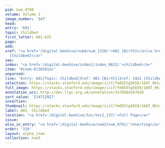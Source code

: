 ```yaml
---
pid: num_0790
volume: Volume 2
image_number: '147'
head:
entry: '601'
topic: Childbed
first_letter: 601-625
page:
add:
xref: "<a href='/digital-beehive/num4/num_1310/'>981 [Birth]</a>|<a href='/digital-beehive/num8/num_2832/'>1922
  [Childbed]</a>"
see:
index: "<a href='/digital-beehive/index1/index_0632/'>childbed</a>"
item: "#item-0130381ac"
unparsed:
line: 'Entry: 601|Topic: Childbed|Xref: 981 [Birth]|Xref: 1922 [Childbed]|Index: childbed|#item-0130381ac'
selection: https://stacks.stanford.edu/image/iiif/fm855tg5659/1607_0614/416,2927,2876,783/full/0/default.jpg
full_image: https://stacks.stanford.edu/image/iiif/fm855tg5659/1607_0614/full/full/0/default.jpg
annotation_uri: http://dev.llgc.org.uk/annotation/1578584287610
sort_value: '214712927'
insertion:
thumbnail: https://stacks.stanford.edu/image/iiif/fm855tg5659/1607_0614/416,2927,600,180/250,/0/default.jpg
label: 601. Childbed
location: "<a href='/digital-beehive/toc/toc2_137/'>Full Page</a>"
issue:
also_in_entry: "<a href='/digital-beehive/num3/num_0791/'>Snorting</a>"
order: '159'
layout: alpha_item
collection: num3
---
```

